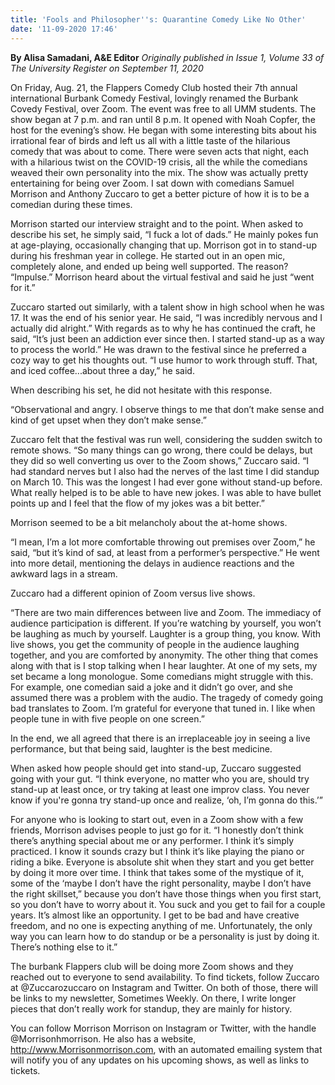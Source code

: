 ```yaml
---
title: 'Fools and Philosopher''s: Quarantine Comedy Like No Other'
date: '11-09-2020 17:46'
---
```


**By Alisa Samadani, A&E Editor** _Originally published in Issue 1, Volume 33 of The University Register on September 11, 2020_

On Friday, Aug. 21, the Flappers Comedy Club hosted their 7th annual international Burbank Comedy Festival, lovingly renamed the Burbank Covedy Festival, over Zoom. The event was free to all UMM students. The show began at 7 p.m. and ran until 8 p.m. It opened with Noah Copfer, the host for the evening’s show. He began with some interesting bits about his irrational fear of birds and left us all with a little taste of the hilarious comedy that was about to come. There were seven acts that night, each with a hilarious twist on the COVID-19 crisis, all the while the comedians weaved their own personality into the mix. The show was actually pretty entertaining for being over Zoom. I sat down with comedians Samuel Morrison and Anthony Zuccaro to get a better picture of how it is to be a comedian during these times. 

Morrison started our interview straight and to the point. When asked to describe his set, he simply said, “I fuck a lot of dads.” He mainly pokes fun at age-playing, occasionally changing that up. Morrison got in to stand-up during his freshman year in college. He started out in an open mic, completely alone, and ended up being well supported. The reason? “Impulse.” Morrison heard about the virtual festival and said he just “went for it.” 

Zuccaro started out similarly, with a talent show in high school when he was 17. It was the end of his senior year. He said, “I was incredibly nervous and I actually did alright.” With regards as to why he has continued the craft, he said, “It’s just been an addiction ever since then. I started stand-up as a way to process the world.” 
He was drawn to the festival since he preferred a cozy way to get his thoughts out. “I use humor to work through stuff. That, and iced coffee...about three a day,” he said.

When describing his set, he did not hesitate with this response. 

“Observational and angry. I observe things to me that don’t make sense and kind of get upset when they don’t make sense.” 

Zuccaro felt that the festival was run well, considering the sudden switch to remote shows. “So many things can go wrong, there could be delays, but they did so well converting us over to the Zoom shows,” Zuccaro said. “I had standard nerves but I also had the nerves of the last time I did standup on March 10. This was the longest I had ever gone without stand-up before. What really helped is to be able to have new jokes. I was able to have bullet points up and I feel that the flow of my jokes was a bit better.”

Morrison seemed to be a bit melancholy about the at-home shows. 

“I mean, I’m a lot more comfortable throwing out premises over Zoom,” he said, “but it’s kind of sad, at least from a performer’s perspective.” He went into more detail, mentioning the delays in audience reactions and the awkward lags in a stream.

Zuccaro had a different opinion of Zoom versus live shows. 

“There are two main differences between live and Zoom. The immediacy of audience participation is different. If you’re watching by yourself, you won’t be laughing as much by yourself. Laughter is a group thing, you know. With live shows, you get the community of people in the audience laughing together, and you are comforted by anonymity. The other thing that comes along with that is I stop talking when I hear laughter. At one of my sets, my set became a long monologue. Some comedians might struggle with this. For example, one comedian said a joke and it didn’t go over, and she assumed there was a problem with the audio. The tragedy of comedy going bad translates to Zoom. I’m grateful for everyone that tuned in. I like when people tune in with five people on one screen.”

In the end, we all agreed that there is an irreplaceable joy in seeing a live performance, but that being said, laughter is the best medicine.

When asked how people should get into stand-up, Zuccaro suggested going with your gut. “I think everyone, no matter who you are, should try stand-up at least once, or try taking at least one improv class. You never know if you're gonna try stand-up once and realize, ‘oh, I’m gonna do this.’”

For anyone who is looking to start out, even in a Zoom show with a few friends, Morrison advises people to just go for it. “I honestly don’t think there’s anything special about me or any performer. I think it’s simply practiced. I know it sounds crazy but I think it’s like playing the piano or riding a bike. Everyone is absolute shit when they start and you get better by doing it more over time. I think that takes some of the mystique of it, some of the ‘maybe I don’t have the right personality, maybe I don’t have the right skillset,” because you don’t have those things when you first start, so you don’t have to worry about it. You suck and you get to fail for a couple years. It’s almost like an opportunity. I get to be bad and have creative freedom, and no one is expecting anything of me. Unfortunately, the only way you can learn how to do standup or be a personality is just by doing it. There’s nothing else to it.”

The burbank Flappers club will be doing more Zoom shows and they reached out to everyone to send availability. To find tickets, follow Zuccaro at @Zuccarozuccaro on Instagram and Twitter. On both of those, there will be links to my newsletter, Sometimes Weekly. On there, I write longer pieces that don’t really work for standup, they are mainly for history.

You can follow Morrison Morrison on Instagram or Twitter, with the handle @Morrisonhmorrison. He also has a website, http://www.Morrisonmorrison.com, with an automated emailing system that will notify you of any updates on his upcoming shows, as well as links to tickets.

